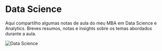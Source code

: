 # Data Science
Aqui compartilho algumas notas de aula do meu MBA em Data Science e Analytics.
Breves resumos, notas e insights sobre os temas abordados durante a aula.


![Data Science](https://media.licdn.com/dms/image/v2/D4E12AQHFTYesKzpoSA/article-cover_image-shrink_720_1280/article-cover_image-shrink_720_1280/0/1674740361456?e=2147483647&v=beta&t=qYqH4bybm_nakChGRgM5KaDGTXJJ7aMTX1V0VH1RdwY)